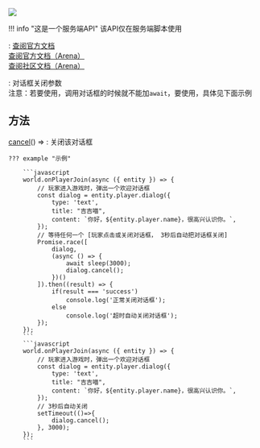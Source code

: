 <a href="https://github.com/qndm"><img src="https://img.shields.io/badge/%E8%B4%A1%E7%8C%AE%E8%80%85-qndm-blue"></img></a>

!!! info "这是一个服务端API"
    该API仅在服务端脚本使用

: [查阅官方文档](https://box3.yuque.com/org-wiki-box3-ev7rl4/guide/ogusmt37bz9yr8fw#Wy4Sc)  
  [查阅官方文档（Arena）](https://box3.yuque.com/staff-khn556/wupvz3/extmobyyfsaec26x#Wy4Sc)  
  [查阅社区文档（Arena）](javascript:alert$.next('似乎社区没有文档'))

:   对话框关闭参数  
    注意：若要使用，调用对话框的时候就不能加`await`，要使用[](Promise)，具体见下面示例

## 方法
[cancel](method)() => [](void)
:   关闭该对话框

    ??? example "示例"

        ```javascript
        world.onPlayerJoin(async ({ entity }) => {
            // 玩家进入游戏时，弹出一个欢迎对话框
            const dialog = entity.player.dialog({
                type: 'text',
                title: "吉吉喵",
                content: `你好，${entity.player.name}，很高兴认识你。`,
            });
            // 等待任何一个 [玩家点击或关闭对话框， 3秒后自动把对话框关闭]
            Promise.race([
                dialog,
                (async () => {
                    await sleep(3000);  
                    dialog.cancel();
                })()
            ]).then((result) => {
                if(result === 'success') 
                    console.log('正常关闭对话框');
                else
                    console.log('超时自动关闭对话框');
            }); 
        });
        ```
        ```javascript
        world.onPlayerJoin(async ({ entity }) => {
            // 玩家进入游戏时，弹出一个欢迎对话框
            const dialog = entity.player.dialog({
                type: 'text',
                title: "吉吉喵",
                content: `你好，${entity.player.name}，很高兴认识你。`,
            });
            // 3秒后自动关闭
            setTimeout(()=>{
                dialog.cancel();
            }, 3000);
        });
        ```